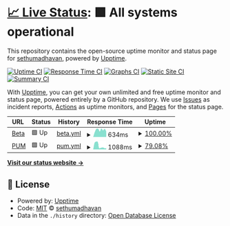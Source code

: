# [📈 Live Status](https://sethupnr.github.io/up): <!--live status--> **🟩 All systems operational**

This repository contains the open-source uptime monitor and status page for [sethumadhavan](https://sethupnr.github.io/up), powered by [Upptime](https://github.com/upptime/upptime).

[![Uptime CI](https://github.com/sethupnr/up/workflows/Uptime%20CI/badge.svg)](https://github.com/sethupnr/up/actions?query=workflow%3A%22Uptime+CI%22)
[![Response Time CI](https://github.com/sethupnr/up/workflows/Response%20Time%20CI/badge.svg)](https://github.com/sethupnr/up/actions?query=workflow%3A%22Response+Time+CI%22)
[![Graphs CI](https://github.com/sethupnr/up/workflows/Graphs%20CI/badge.svg)](https://github.com/sethupnr/up/actions?query=workflow%3A%22Graphs+CI%22)
[![Static Site CI](https://github.com/sethupnr/up/workflows/Static%20Site%20CI/badge.svg)](https://github.com/sethupnr/up/actions?query=workflow%3A%22Static+Site+CI%22)
[![Summary CI](https://github.com/sethupnr/up/workflows/Summary%20CI/badge.svg)](https://github.com/sethupnr/up/actions?query=workflow%3A%22Summary+CI%22)

With [Upptime](https://upptime.js.org), you can get your own unlimited and free uptime monitor and status page, powered entirely by a GitHub repository. We use [Issues](https://github.com/sethupnr/up/issues) as incident reports, [Actions](https://github.com/sethupnr/up/actions) as uptime monitors, and [Pages](https://sethupnr.github.io/up) for the status page.

<!--start: status pages-->
<!-- This summary is generated by Upptime (https://github.com/upptime/upptime) -->
<!-- Do not edit this manually, your changes will be overwritten -->
<!-- prettier-ignore -->
| URL | Status | History | Response Time | Uptime |
| --- | ------ | ------- | ------------- | ------ |
| <img alt="" src="https://icons.duckduckgo.com/ip3/fcbeta.tpconnects.online.ico" height="13"> [Beta](https://fcbeta.tpconnects.online/api/get_host_logo) | 🟩 Up | [beta.yml](https://github.com/sethupnr/up/commits/HEAD/history/beta.yml) | <details><summary><img alt="Response time graph" src="./graphs/beta/response-time-week.png" height="20"> 634ms</summary><br><a href="https://sethupnr.github.io/up/history/beta"><img alt="Response time 694" src="https://img.shields.io/endpoint?url=https%3A%2F%2Fraw.githubusercontent.com%2Fsethupnr%2Fup%2FHEAD%2Fapi%2Fbeta%2Fresponse-time.json"></a><br><a href="https://sethupnr.github.io/up/history/beta"><img alt="24-hour response time 473" src="https://img.shields.io/endpoint?url=https%3A%2F%2Fraw.githubusercontent.com%2Fsethupnr%2Fup%2FHEAD%2Fapi%2Fbeta%2Fresponse-time-day.json"></a><br><a href="https://sethupnr.github.io/up/history/beta"><img alt="7-day response time 634" src="https://img.shields.io/endpoint?url=https%3A%2F%2Fraw.githubusercontent.com%2Fsethupnr%2Fup%2FHEAD%2Fapi%2Fbeta%2Fresponse-time-week.json"></a><br><a href="https://sethupnr.github.io/up/history/beta"><img alt="30-day response time 639" src="https://img.shields.io/endpoint?url=https%3A%2F%2Fraw.githubusercontent.com%2Fsethupnr%2Fup%2FHEAD%2Fapi%2Fbeta%2Fresponse-time-month.json"></a><br><a href="https://sethupnr.github.io/up/history/beta"><img alt="1-year response time 694" src="https://img.shields.io/endpoint?url=https%3A%2F%2Fraw.githubusercontent.com%2Fsethupnr%2Fup%2FHEAD%2Fapi%2Fbeta%2Fresponse-time-year.json"></a></details> | <details><summary><a href="https://sethupnr.github.io/up/history/beta">100.00%</a></summary><a href="https://sethupnr.github.io/up/history/beta"><img alt="All-time uptime 99.95%" src="https://img.shields.io/endpoint?url=https%3A%2F%2Fraw.githubusercontent.com%2Fsethupnr%2Fup%2FHEAD%2Fapi%2Fbeta%2Fuptime.json"></a><br><a href="https://sethupnr.github.io/up/history/beta"><img alt="24-hour uptime 100.00%" src="https://img.shields.io/endpoint?url=https%3A%2F%2Fraw.githubusercontent.com%2Fsethupnr%2Fup%2FHEAD%2Fapi%2Fbeta%2Fuptime-day.json"></a><br><a href="https://sethupnr.github.io/up/history/beta"><img alt="7-day uptime 100.00%" src="https://img.shields.io/endpoint?url=https%3A%2F%2Fraw.githubusercontent.com%2Fsethupnr%2Fup%2FHEAD%2Fapi%2Fbeta%2Fuptime-week.json"></a><br><a href="https://sethupnr.github.io/up/history/beta"><img alt="30-day uptime 99.92%" src="https://img.shields.io/endpoint?url=https%3A%2F%2Fraw.githubusercontent.com%2Fsethupnr%2Fup%2FHEAD%2Fapi%2Fbeta%2Fuptime-month.json"></a><br><a href="https://sethupnr.github.io/up/history/beta"><img alt="1-year uptime 99.95%" src="https://img.shields.io/endpoint?url=https%3A%2F%2Fraw.githubusercontent.com%2Fsethupnr%2Fup%2FHEAD%2Fapi%2Fbeta%2Fuptime-year.json"></a></details>
| <img alt="" src="https://icons.duckduckgo.com/ip3/aggregator.tpconnects.online.ico" height="13"> [PUM](https://aggregator.tpconnects.online/api/get_host_logo) | 🟩 Up | [pum.yml](https://github.com/sethupnr/up/commits/HEAD/history/pum.yml) | <details><summary><img alt="Response time graph" src="./graphs/pum/response-time-week.png" height="20"> 1088ms</summary><br><a href="https://sethupnr.github.io/up/history/pum"><img alt="Response time 909" src="https://img.shields.io/endpoint?url=https%3A%2F%2Fraw.githubusercontent.com%2Fsethupnr%2Fup%2FHEAD%2Fapi%2Fpum%2Fresponse-time.json"></a><br><a href="https://sethupnr.github.io/up/history/pum"><img alt="24-hour response time 435" src="https://img.shields.io/endpoint?url=https%3A%2F%2Fraw.githubusercontent.com%2Fsethupnr%2Fup%2FHEAD%2Fapi%2Fpum%2Fresponse-time-day.json"></a><br><a href="https://sethupnr.github.io/up/history/pum"><img alt="7-day response time 1088" src="https://img.shields.io/endpoint?url=https%3A%2F%2Fraw.githubusercontent.com%2Fsethupnr%2Fup%2FHEAD%2Fapi%2Fpum%2Fresponse-time-week.json"></a><br><a href="https://sethupnr.github.io/up/history/pum"><img alt="30-day response time 1013" src="https://img.shields.io/endpoint?url=https%3A%2F%2Fraw.githubusercontent.com%2Fsethupnr%2Fup%2FHEAD%2Fapi%2Fpum%2Fresponse-time-month.json"></a><br><a href="https://sethupnr.github.io/up/history/pum"><img alt="1-year response time 909" src="https://img.shields.io/endpoint?url=https%3A%2F%2Fraw.githubusercontent.com%2Fsethupnr%2Fup%2FHEAD%2Fapi%2Fpum%2Fresponse-time-year.json"></a></details> | <details><summary><a href="https://sethupnr.github.io/up/history/pum">79.08%</a></summary><a href="https://sethupnr.github.io/up/history/pum"><img alt="All-time uptime 95.58%" src="https://img.shields.io/endpoint?url=https%3A%2F%2Fraw.githubusercontent.com%2Fsethupnr%2Fup%2FHEAD%2Fapi%2Fpum%2Fuptime.json"></a><br><a href="https://sethupnr.github.io/up/history/pum"><img alt="24-hour uptime 100.00%" src="https://img.shields.io/endpoint?url=https%3A%2F%2Fraw.githubusercontent.com%2Fsethupnr%2Fup%2FHEAD%2Fapi%2Fpum%2Fuptime-day.json"></a><br><a href="https://sethupnr.github.io/up/history/pum"><img alt="7-day uptime 79.08%" src="https://img.shields.io/endpoint?url=https%3A%2F%2Fraw.githubusercontent.com%2Fsethupnr%2Fup%2FHEAD%2Fapi%2Fpum%2Fuptime-week.json"></a><br><a href="https://sethupnr.github.io/up/history/pum"><img alt="30-day uptime 92.96%" src="https://img.shields.io/endpoint?url=https%3A%2F%2Fraw.githubusercontent.com%2Fsethupnr%2Fup%2FHEAD%2Fapi%2Fpum%2Fuptime-month.json"></a><br><a href="https://sethupnr.github.io/up/history/pum"><img alt="1-year uptime 95.58%" src="https://img.shields.io/endpoint?url=https%3A%2F%2Fraw.githubusercontent.com%2Fsethupnr%2Fup%2FHEAD%2Fapi%2Fpum%2Fuptime-year.json"></a></details>

<!--end: status pages-->

[**Visit our status website →**](https://sethupnr.github.io/up)

## 📄 License

- Powered by: [Upptime](https://github.com/upptime/upptime)
- Code: [MIT](./LICENSE) © [sethumadhavan](https://sethupnr.github.io/up)
- Data in the `./history` directory: [Open Database License](https://opendatacommons.org/licenses/odbl/1-0/)
